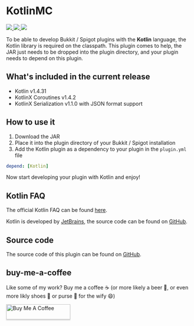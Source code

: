 # KotlinMC

<p>
  <a href="https://github.com/tekgator/KotlinMC/actions/workflows/gradle.yml" alt="Actions">
    <img src="https://img.shields.io/github/workflow/status/tekgator/KotlinMC/Java%20CI%20with%20Gradle" />
  </a>
  <a href="https://github.com/tekgator/KotlinMC/releases" alt="Releases">
    <img src="https://img.shields.io/github/v/release/tekgator/KotlinMC" />
  </a>
  <a href="https://github.com/tekgator/KotlinMC/blob/main/LICENSE" alt="License">
    <img src="https://img.shields.io/github/license/tekgator/KotlinMC" />
  </a>
</p>

To be able to develop Bukkit / Spigot plugins with the **Kotlin** language, the Kotlin library is required on the classpath.
This plugin comes to help, the JAR just needs to be dropped into the plugin directory, and your plugin needs to depend on this plugin.

## What's included in the current release

- Kotlin v1.4.31
- KotlinX Coroutines v1.4.2
- KotlinX Serialization v1.1.0 with JSON format support

## How to use it

1. Download the JAR
2. Place it into the plugin directory of your Bukkit / Spigot installation
3. Add the Kotlin plugin as a dependency to your plugin in the ``plugin.yml`` file 
```yaml
depend: [Kotlin]
```

Now start developing your plugin with Kotlin and enjoy! 

## Kotlin FAQ

The official Kotlin FAQ can be found [here](https://kotlinlang.org/docs/reference/faq.html).

Kotlin is developed by [JetBrains](http://www.jetbrains.com/), the source code can be found on [GitHub](https://github.com/jetbrains/kotlin).

## Source code

The source code of this plugin can be found on [GitHub](https://github.com/tekgator/KotlinMC).

## buy-me-a-coffee
Like some of my work? Buy me a coffee ☕ (or more likely a beer 🍺, or even more likly shoes 👠 or purse 👜 for the wify 😄)

<a href="https://www.buymeacoffee.com/tekgator" target="_blank"><img src="https://www.buymeacoffee.com/assets/img/custom_images/orange_img.png" alt="Buy Me A Coffee" style="height: 41px !important;width: 174px !important;box-shadow: 0px 3px 2px 0px rgba(190, 190, 190, 0.5) !important;-webkit-box-shadow: 0px 3px 2px 0px rgba(190, 190, 190, 0.5) !important;" ></a>

